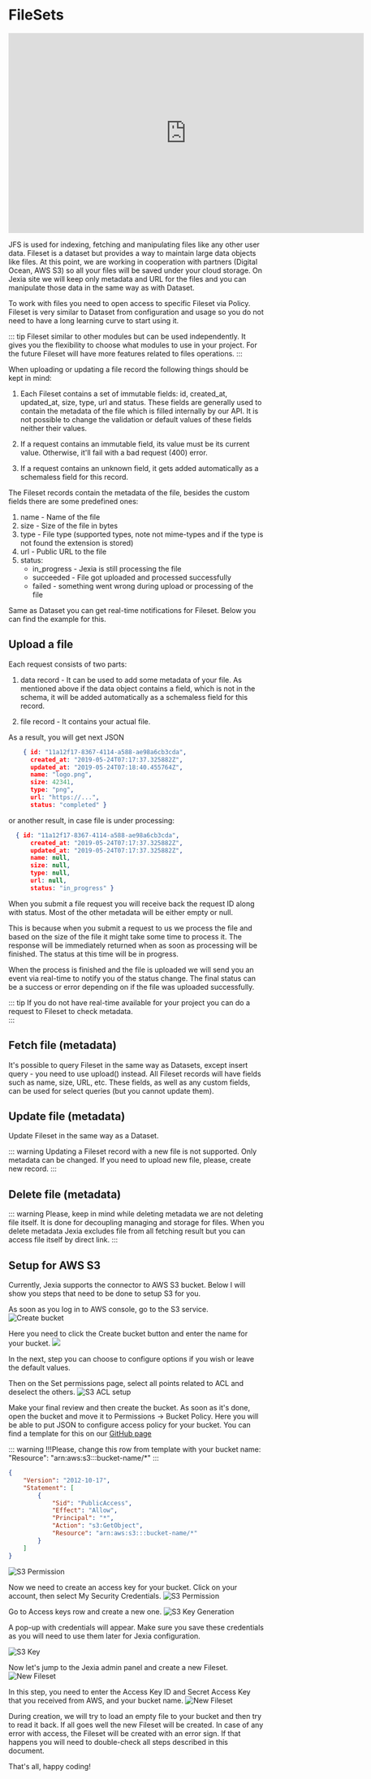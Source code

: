 # FileSets

<iframe width="700" height="394" src="https://www.youtube.com/embed/S4Yz3I3MwGU" frameborder="0" allow="accelerometer; autoplay; encrypted-media; gyroscope; picture-in-picture" allowfullscreen></iframe>

JFS is used for indexing, fetching and manipulating files like any other user data. Fileset is a dataset but provides a way to maintain large data objects like files. At this point, we are working in cooperation with partners (Digital Ocean, AWS S3) so all your files will be saved under your cloud storage. On Jexia site we will keep only metadata and URL for the files and you can manipulate those data in the same way as with Dataset.

To work with files you need to open access to specific Fileset via Policy.
Fileset is very similar to Dataset from configuration and usage so you do not need to have a long learning curve to start using it. 

::: tip
Fileset similar to other modules but can be used independently. It gives you the flexibility to choose what modules to use in your project. For the future Fileset will have more features related to files operations. 
:::

When uploading or updating a file record the following things should be kept in mind:
1. Each Fileset contains a set of immutable fields: id, created_at, updated_at, size, type, url and status. These fields are generally used to contain the metadata of the file which is filled internally by our API. It is not possible to change the validation or default values of these fields neither their values. 

2. If a request contains an immutable field, its value must be its current value. Otherwise, it'll fail with a bad request (400) error.

3. If a request contains an unknown field, it gets added automatically as a schemaless field for this record.

The Fileset records contain the metadata of the file, besides the custom fields there are some predefined ones:
1. name - Name of the file
2. size - Size of the file in bytes
3. type - File type (supported types, note not mime-types and if the type is not found the extension is stored)
4. url - Public URL to the file
5. status:
    * in_progress - Jexia is still processing the file
    * succeeded - File got uploaded and processed successfully
    * failed - something went wrong during upload or processing of the file

Same as Dataset you can get real-time notifications for Fileset. Below you can find the example for this.

## Upload a file
Each request consists of two parts:

1. data record - It can be used to add some metadata of your file. As mentioned above if the data object contains a field, which is not in the schema, it will be added automatically as a schemaless field for this record. 

2. file record - It contains your actual file.

<CodeSwitcher :languages="{js:'JavaScript',bash:'cURL'}">
<template v-slot:js>

``` js
import { jexiaClient, fileOperations, realTime } from "jexia-sdk-js/node";
import * as fs from "fs";

const jfs = fileOperations({
  uploadWaitForCompleted: true    
});

jexiaClient().init({
  projectID: "your-project-id",
  key: "your-project-key",
  secret: "your-project-secret"
}, jfs, realTime());

const fileset = jfs.fileset("fileset_name");

const records = [{
  data: {
    description: "just a file"
  },
  file: fs.createReadStream("../assets/logo.png")
}];

fileset.upload(records).subscribe(fileRecord => {
  console.log(fileRecord);
});

```
</template>
<template v-slot:bash>

``` bash
curl 
-F 'description="this is my file"' 
-F 'file=@/path/to/file/my_file.txt' 
-X POST "https://<project-id>.app.jexia.com/fs/<fileset-name>"
```
::: warning
Only one file can be uploaded per request for now. If there are multiple files in the body, only the first one will be processed and rest all will be ignored.
:::

</template>
</CodeSwitcher>

As a result, you will get next JSON
``` json
    { id: "11a12f17-8367-4114-a588-ae98a6cb3cda",
      created_at: "2019-05-24T07:17:37.325882Z",
      updated_at: "2019-05-24T07:18:40.455764Z",
      name: "logo.png",
      size: 42341,
      type: "png",
      url: "https://...",
      status: "completed" }
```

or another result, in case file is under processing:

``` json
  { id: "11a12f17-8367-4114-a588-ae98a6cb3cda",
      created_at: "2019-05-24T07:17:37.325882Z",
      updated_at: "2019-05-24T07:17:37.325882Z",
      name: null,
      size: null,
      type: null,
      url: null,
      status: "in_progress" }
```

When you submit a file request you will receive back the request ID along with status. Most of the other metadata will be either empty or null.

This is because when you submit a request to us we process the file and based on the size of the file it might take some time to process it. The response will be immediately returned when as soon as processing will be finished. The status at this time will be in progress.

When the process is finished and the file is uploaded we will send you an event via real-time to notify you of the status change. The final status can be a success or error depending on if the file was uploaded successfully.

::: tip
If you do not have real-time available for your project you can do a request to Fileset to check metadata.  
:::

## Fetch file (metadata)
It's possible to query Fileset in the same way as Datasets, except insert query - you need to use upload() instead.
All Fileset records will have fields such as name, size, URL, etc. These fields, as well as any custom fields, can be used for select queries (but you cannot update them).

<CodeSwitcher :languages="{js:'JavaScript',bash:'cURL'}">
<template v-slot:js>

``` js
jfs.fileset("fileset_name")  
 .select("name", "url")  
 .where(field => field("size").isGreaterThan(1024000))  
 .subscribe();  

// array of files that fit to the condition will be returned  
// files === [{ name: "file1.jpj", url: "https://..." }, {...}, ...]  
```
</template>
<template v-slot:bash>

``` bash
$ curl -s 
-H "Authorization: Bearer $JEXIA_TOKEN" 
-X GET "https://$PROJECT_ID/ds/fileset_name?cond=\[\{\"field\":\"size\"\},\">\",1024000\]" | jq .
```

</template>
</CodeSwitcher>

## Update file (metadata)
Update Fileset in the same way as a Dataset. 

::: warning
Updating a Fileset record with a new file is not supported. Only metadata can be changed. If you need to upload new file, please, create new record. 
:::

<CodeSwitcher :languages="{js:'JavaScript',bash:'cURL'}">
<template v-slot:js>

``` js
jfs.fileset("fileset_name")  
 .update({ "isDefaultImage": false })  
 .where(field => field("name").isEqualTo("companyLogo.png"))
 .subscribe();  
```
</template>
<template v-slot:bash>

``` bash
$ curl -s 
-H "Authorization: Bearer $JEXIA_TOKEN" -d '{
  "id":"3005a8f8-b849-4525-b535-a0c765e1ef8e",
  "isDefaultImage":false
}'
-X PATCH "https://$PROJECT_ID/ds/fileset_name?cond=\[\{\"field\":\"size\"\},\">\",1024000\]" | jq .
```

</template>
</CodeSwitcher>


## Delete file (metadata)

<CodeSwitcher :languages="{js:'JavaScript',bash:'cURL'}">
<template v-slot:js>

``` js
jfs.fileset("fileset_name")  
 .delete()  
 .where(field => field("size").isGreaterThan(1024000))  
 .subscribe();
```
</template>
<template v-slot:bash>

``` bash
$ curl -s 
-H "Authorization: Bearer $JEXIA_TOKEN" 
-X DELETE "https://$PROJECT_ID/ds/fileset_name?cond=\[\{\"field\":\"size\"\},\">\",1024000\]" | jq .
```

</template>
</CodeSwitcher>

::: warning
Please, keep in mind while deleting metadata we are not deleting file itself. It is done for decoupling managing and storage for files. When you delete metadata Jexia excludes file from all fetching result but you can access file itself by direct link.
:::

## Setup for AWS S3
Currently, Jexia supports the connector to AWS S3 bucket. Below I will show you steps that need to be done to setup S3 for you.

As soon as you log in to AWS console, go to the S3 service. 
![Create bucket](./s3_bucket.png)

Here you need to click the Create bucket button and enter the name for your bucket. 
![](./s3_createbacket.png)

In the next, step you can choose to configure options if you wish or leave the default values.

Then on the Set permissions page, select all points related to ACL and deselect the others.
![S3 ACL setup](./s3_acl.png)

Make your final review and then create the bucket. As soon as it's done, open the bucket and move it to Permissions -> Bucket Policy. Here you will be able to put JSON to configure access policy for your bucket. You can find a template for this on our [GitHub page](https://github.com/jexia/aws-info/blob/master/permissions.json)

::: warning
!!!Please, change this row from template with your bucket name:  "Resource": "arn:aws:s3:::bucket-name/*"
:::

``` json
{
    "Version": "2012-10-17",
    "Statement": [
        {
            "Sid": "PublicAccess",
            "Effect": "Allow",
            "Principal": "*",
            "Action": "s3:GetObject",
            "Resource": "arn:aws:s3:::bucket-name/*"
        } 
    ]
}
```
![S3 Permission](./s3_permission.png)

Now we need to create an access key for your bucket. Click on your account, then select My Security Credentials.
![S3 Permission](./s3_mysecurity.png)

Go to Access keys row and create a new one.
![S3 Key Generation](./s3_keygen.png)

A pop-up with credentials will appear. Make sure you save these credentials as you will need to use them later for Jexia configuration.

![S3 Key](./s3_keys.png)

Now let's jump to the Jexia admin panel and create a new Fileset.
![New Fileset](./newjfs.png)

In this step, you need to enter the Access Key ID and Secret Access Key that you received from AWS, and your bucket name. 
![New Fileset](./jfs2.png)

During creation, we will try to load an empty file to your bucket and then try to read it back. If all goes well the new Fileset will be created. In case of any error with access, the Fileset will be created with an error sign. If that happens you will need to double-check all steps described in this document.

That's all, happy coding!

